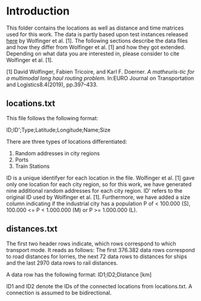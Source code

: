 # Introduction

This folder contains the locations as well as distance and time matrices used for this work. The data is partly based upon test instances released [here](https://plis.univie.ac.at/research/a-matheuristic-for-a-multimodal-long-haul-routing-problem/) by Wolfinger et al. [1]. The following sections describe the data files and how they differ from Wolfinger et al. [1] and how they got extended. Depending on what data you are interested in, please consider to cite Wolfinger et al. [1].

[1] David Wolfinger, Fabien Tricoire, and Karl F. Doerner. *A matheuris-tic for a multimodal long haul routing problem.* In:EURO Journal on Transportation and Logistics8.4(2019), pp.397–433.

## locations.txt

This file follows the following format:

ID;ID';Type;Latitude;Longitude;Name;Size

There are three types of locations differentiated:
1. Random addresses in city regions
2. Ports
3. Train Stations

ID is a unique identifyer for each location in the file. Wolfinger et al. [1] gave only one location for each city region, so for this work, we have generated nine additional random addresses for each city region. ID' refers to the original ID used by Wolfinger et al. [1]. Furthermore, we have added a size column indicating if the industrial city has a population P of < 100.000 (S), 100.000 <= P < 1.000.000 (M) or P >= 1.000.000 (L).

## distances.txt

The first two header rows indicate, which rows correspond to which transport mode. It reads as follows: The first 376.382 data rows correspond to road distances for lorries, the next 72 data rows to distances for ships and the last 2970 data rows to rail distances.

A data row has the following format:
ID1;ID2;Distance [km]

ID1 and ID2 denote the IDs of the connected locations from locations.txt. A connection is assumed to be bidirectional.
